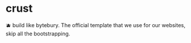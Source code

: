 # crust
🫐 build like bytebury. The official template that we use for our websites, skip all the bootstrapping.

